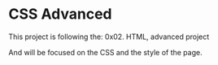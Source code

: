 # CSS Advanced

This project is following the:
0x02. HTML, advanced project

And will be focused on the CSS and the style of the page.

